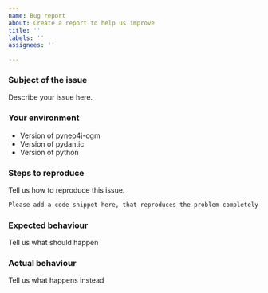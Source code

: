 ```yaml
---
name: Bug report
about: Create a report to help us improve
title: ''
labels: ''
assignees: ''

---
```


### Subject of the issue

Describe your issue here.

### Your environment

* Version of pyneo4j-ogm
* Version of pydantic
* Version of python

### Steps to reproduce

Tell us how to reproduce this issue.

```python
Please add a code snippet here, that reproduces the problem completely.
```

### Expected behaviour

Tell us what should happen

### Actual behaviour

Tell us what happens instead
